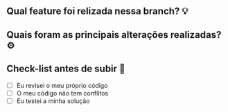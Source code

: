 ## Qual feature foi relizada nessa branch? 💡

## Quais foram as principais alterações realizadas? ⚙️

## Check-list antes de subir 📝

- [ ] Eu revisei o meu próprio código
- [ ] O meu código não tem conflitos
- [ ] Eu testei a minha solução
